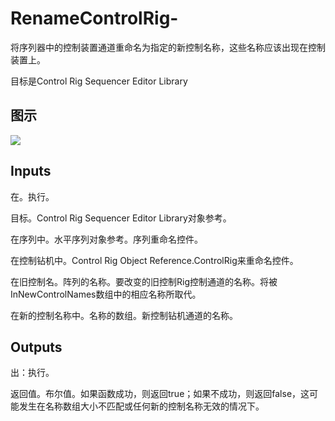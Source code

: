 # RenameControlRig-

将序列器中的控制装置通道重命名为指定的新控制名称，这些名称应该出现在控制装置上。

目标是Control Rig Sequencer Editor Library

## 图示

![]($-20221218-18530843.png)

## Inputs

在。执行。

目标。Control Rig Sequencer Editor Library对象参考。

在序列中。水平序列对象参考。序列重命名控件。

在控制钻机中。Control Rig Object Reference.ControlRig来重命名控件。

在旧控制名。阵列的名称。要改变的旧控制Rig控制通道的名称。将被InNewControlNames数组中的相应名称所取代。

在新的控制名称中。名称的数组。新控制钻机通道的名称。

## Outputs

出：执行。

返回值。布尔值。如果函数成功，则返回true；如果不成功，则返回false，这可能发生在名称数组大小不匹配或任何新的控制名称无效的情况下。